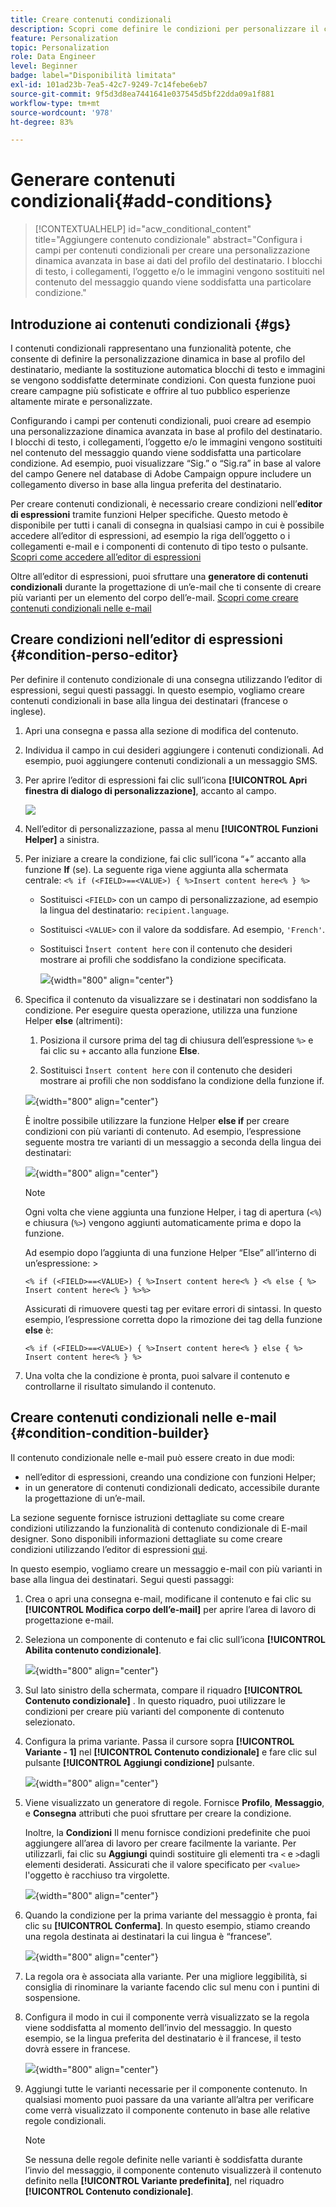 ```yaml
---
title: Creare contenuti condizionali
description: Scopri come definire le condizioni per personalizzare il contenuto in Adobe Campaign Web
feature: Personalization
topic: Personalization
role: Data Engineer
level: Beginner
badge: label="Disponibilità limitata"
exl-id: 101ad23b-7ea5-42c7-9249-7c14febe6eb7
source-git-commit: 9f5d3d8ea7441641e037545d5bf22dda09a1f881
workflow-type: tm+mt
source-wordcount: '978'
ht-degree: 83%

---
```


# Generare contenuti condizionali{#add-conditions}

>[!CONTEXTUALHELP]
>id="acw_conditional_content"
>title="Aggiungere contenuto condizionale"
>abstract="Configura i campi per contenuti condizionali per creare una personalizzazione dinamica avanzata in base ai dati del profilo del destinatario. I blocchi di testo, i collegamenti, l’oggetto e/o le immagini vengono sostituiti nel contenuto del messaggio quando viene soddisfatta una particolare condizione."

## Introduzione ai contenuti condizionali {#gs}

I contenuti condizionali rappresentano una funzionalità potente, che consente di definire la personalizzazione dinamica in base al profilo del destinatario, mediante la sostituzione automatica blocchi di testo e immagini se vengono soddisfatte determinate condizioni. Con questa funzione puoi creare campagne più sofisticate e offrire al tuo pubblico esperienze altamente mirate e personalizzate.

Configurando i campi per contenuti condizionali, puoi creare ad esempio una personalizzazione dinamica avanzata in base al profilo del destinatario. I blocchi di testo, i collegamenti, l’oggetto e/o le immagini vengono sostituiti nel contenuto del messaggio quando viene soddisfatta una particolare condizione. Ad esempio, puoi visualizzare “Sig.” o “Sig.ra” in base al valore del campo Genere nel database di Adobe Campaign oppure includere un collegamento diverso in base alla lingua preferita del destinatario.

Per creare contenuti condizionali, è necessario creare condizioni nell’**editor di espressioni** tramite funzioni Helper specifiche. Questo metodo è disponibile per tutti i canali di consegna in qualsiasi campo in cui è possibile accedere all’editor di espressioni, ad esempio la riga dell’oggetto o i collegamenti e-mail e i componenti di contenuto di tipo testo o pulsante. [Scopri come accedere all’editor di espressioni](gs-personalization.md/#access)

Oltre all’editor di espressioni, puoi sfruttare una **generatore di contenuti condizionali** durante la progettazione di un’e-mail che ti consente di creare più varianti per un elemento del corpo dell’e-mail. [Scopri come creare contenuti condizionali nelle e-mail](#condition-condition-builder)

## Creare condizioni nell’editor di espressioni {#condition-perso-editor}

Per definire il contenuto condizionale di una consegna utilizzando l’editor di espressioni, segui questi passaggi. In questo esempio, vogliamo creare contenuti condizionali in base alla lingua dei destinatari (francese o inglese).

1. Apri una consegna e passa alla sezione di modifica del contenuto.

1. Individua il campo in cui desideri aggiungere i contenuti condizionali. Ad esempio, puoi aggiungere contenuti condizionali a un messaggio SMS.

1. Per aprire l’editor di espressioni fai clic sull’icona **[!UICONTROL Apri finestra di dialogo di personalizzazione]**, accanto al campo.

   ![](assets/open-perso-editor-sms.png)

1. Nell’editor di personalizzazione, passa al menu **[!UICONTROL Funzioni Helper]** a sinistra.

1. Per iniziare a creare la condizione, fai clic sull’icona “+” accanto alla funzione **If** (se). La seguente riga viene aggiunta alla schermata centrale: `<% if (<FIELD>==<VALUE>) { %>Insert content here<% } %>`

   * Sostituisci `<FIELD>` con un campo di personalizzazione, ad esempio la lingua del destinatario: `recipient.language`.
   * Sostituisci `<VALUE>` con il valore da soddisfare. Ad esempio, `'French'`.
   * Sostituisci `Ìnsert content here` con il contenuto che desideri mostrare ai profili che soddisfano la condizione specificata.

     ![](assets/condition-sample1.png){width="800" align="center"}

1. Specifica il contenuto da visualizzare se i destinatari non soddisfano la condizione. Per eseguire questa operazione, utilizza una funzione Helper **else** (altrimenti):

   1. Posiziona il cursore prima del tag di chiusura dell’espressione `%>` e fai clic su `+` accanto alla funzione **Else**.

   1. Sostituisci `Ìnsert content here` con il contenuto che desideri mostrare ai profili che non soddisfano la condizione della funzione if.

   ![](assets/condition-sample2.png){width="800" align="center"}

   È inoltre possibile utilizzare la funzione Helper **else if** per creare condizioni con più varianti di contenuto. Ad esempio, l’espressione seguente mostra tre varianti di un messaggio a seconda della lingua dei destinatari:

   ![](assets/condition-sample3.png){width="800" align="center"}

   >[!NOTE]
   >
   >Ogni volta che viene aggiunta una funzione Helper, i tag di apertura (`<%`) e chiusura (`%>`) vengono aggiunti automaticamente prima e dopo la funzione.
   >
   >Ad esempio dopo l’aggiunta di una funzione Helper “Else” all’interno di un’espressione: >
   >
   >`<% if (<FIELD>==<VALUE>) { %>Insert content here<% } <% else { %> Insert content here<% } %>%>`
   >
   >Assicurati di rimuovere questi tag per evitare errori di sintassi. In questo esempio, l’espressione corretta dopo la rimozione dei tag della funzione **else** è:
   >
   >`<% if (<FIELD>==<VALUE>) { %>Insert content here<% } else { %> Insert content here<% } %>`

1. Una volta che la condizione è pronta, puoi salvare il contenuto e controllarne il risultato simulando il contenuto.

## Creare contenuti condizionali nelle e-mail {#condition-condition-builder}

Il contenuto condizionale nelle e-mail può essere creato in due modi:
* nell’editor di espressioni, creando una condizione con funzioni Helper;
* in un generatore di contenuti condizionali dedicato, accessibile durante la progettazione di un’e-mail.

La sezione seguente fornisce istruzioni dettagliate su come creare condizioni utilizzando la funzionalità di contenuto condizionale di E-mail designer. Sono disponibili informazioni dettagliate su come creare condizioni utilizzando l’editor di espressioni [qui](#condition-perso-editor).

In questo esempio, vogliamo creare un messaggio e-mail con più varianti in base alla lingua dei destinatari. Segui questi passaggi:

1. Crea o apri una consegna e-mail, modificane il contenuto e fai clic su **[!UICONTROL Modifica corpo dell’e-mail]** per aprire l’area di lavoro di progettazione e-mail.

1. Seleziona un componente di contenuto e fai clic sull’icona **[!UICONTROL Abilita contenuto condizionale]**.

   ![](assets/condition-email-enable.png){width="800" align="center"}

1. Sul lato sinistro della schermata, compare il riquadro **[!UICONTROL Contenuto condizionale]** . In questo riquadro, puoi utilizzare le condizioni per creare più varianti del componente di contenuto selezionato.

1. Configura la prima variante. Passa il cursore sopra **[!UICONTROL Variante - 1]** nel **[!UICONTROL Contenuto condizionale]** e fare clic sul pulsante **[!UICONTROL Aggiungi condizione]** pulsante.

   ![](assets/condition-add-condition.png){width="800" align="center"}

1. Viene visualizzato un generatore di regole. Fornisce **Profilo**, **Messaggio**, e **Consegna** attributi che puoi sfruttare per creare la condizione.

   Inoltre, la **Condizioni** Il menu fornisce condizioni predefinite che puoi aggiungere all’area di lavoro per creare facilmente la variante. Per utilizzarli, fai clic su **Aggiungi** quindi sostituire gli elementi tra `<` e `>`dagli elementi desiderati. Assicurati che il valore specificato per `<value>` l&#39;oggetto è racchiuso tra virgolette.

   ![](assets/condition-syntax.png){width="800" align="center"}

1. Quando la condizione per la prima variante del messaggio è pronta, fai clic su **[!UICONTROL Conferma]**. In questo esempio, stiamo creando una regola destinata ai destinatari la cui lingua è “francese”.

   ![](assets/condition-example.png){width="800" align="center"}

1. La regola ora è associata alla variante. Per una migliore leggibilità, si consiglia di rinominare la variante facendo clic sul menu con i puntini di sospensione.

1. Configura il modo in cui il componente verrà visualizzato se la regola viene soddisfatta al momento dell’invio del messaggio. In questo esempio, se la lingua preferita del destinatario è il francese, il testo dovrà essere in francese.

   ![](assets/condition-email-variant1.png){width="800" align="center"}

1. Aggiungi tutte le varianti necessarie per il componente contenuto. In qualsiasi momento puoi passare da una variante all’altra per verificare come verrà visualizzato il componente contenuto in base alle relative regole condizionali.

   >[!NOTE]
   >Se nessuna delle regole definite nelle varianti è soddisfatta durante l’invio del messaggio, il componente contenuto visualizzerà il contenuto definito nella **[!UICONTROL Variante predefinita]**, nel riquadro **[!UICONTROL Contenuto condizionale]**.
